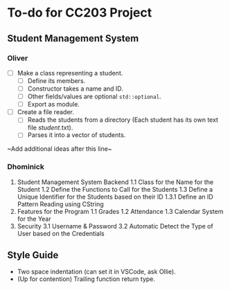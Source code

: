 # To-do for CC203 Project

## Student Management System

### Oliver

- [ ] Make a class representing a student.
    - [ ] Define its members.
    - [ ] Constructor takes a name and ID.
    - [ ] Other fields/values are optional `std::optional`.
    - [ ] Export as module.
- [ ] Create a file reader.
    - [ ] Reads the students from a directory (Each student has its own text file *student*.txt).
    - [ ] Parses it into a vector of students.

~Add additional ideas after this line~

### Dhominick

1. Student Management System Backend
    1.1 Class for the Name for the Student
    1.2 Define the Functions to Call for the Students
    1.3 Define a Unique Identifier for the Students based on their ID
        1.3.1 Define an ID Pattern Reading using CString
2. Features for the Program
    1.1 Grades
    1.2 Attendance
    1.3 Calendar System for the Year
3. Security
    3.1 Username & Password
    3.2 Automatic Detect the Type of User based on the Credentials

## Style Guide

- Two space indentation (can set it in VSCode, ask Ollie).
- (Up for contention) Trailing function return type.

